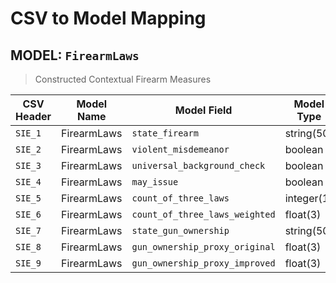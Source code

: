CSV to Model Mapping
===

MODEL: `FirearmLaws`
---

> Constructed Contextual Firearm Measures

| CSV Header | Model Name  | Model Field                    | Model Type | Required |
|------------|-------------|--------------------------------|------------|:--------:|
| `SIE_1`    | FirearmLaws | `state_firearm`                | string(50) |          |
| `SIE_2`    | FirearmLaws | `violent_misdemeanor`          | boolean    |          |
| `SIE_3`    | FirearmLaws | `universal_background_check`   | boolean    |          |
| `SIE_4`    | FirearmLaws | `may_issue`                    | boolean    |          |
| `SIE_5`    | FirearmLaws | `count_of_three_laws`          | integer(1) |          |
| `SIE_6`    | FirearmLaws | `count_of_three_laws_weighted` | float(3)   |          |
| `SIE_7`    | FirearmLaws | `state_gun_ownership`          | string(50) |          |
| `SIE_8`    | FirearmLaws | `gun_ownership_proxy_original` | float(3)   |          |
| `SIE_9`    | FirearmLaws | `gun_ownership_proxy_improved` | float(3)   |          |
